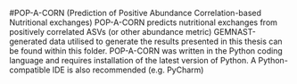 #POP-A-CORN (Prediction of Positive Abundance Correlation-based Nutritional exchanges)
POP-A-CORN predicts nutritional exchanges from positively correlated ASVs (or other abundance metric)
GEMNAST-generated data utilised to generate the results presented in this thesis can be found within this folder.
POP-A-CORN was written in the Python coding language and requires installation of the latest version of Python. A Python-compatible IDE is also recommended (e.g. PyCharm)
